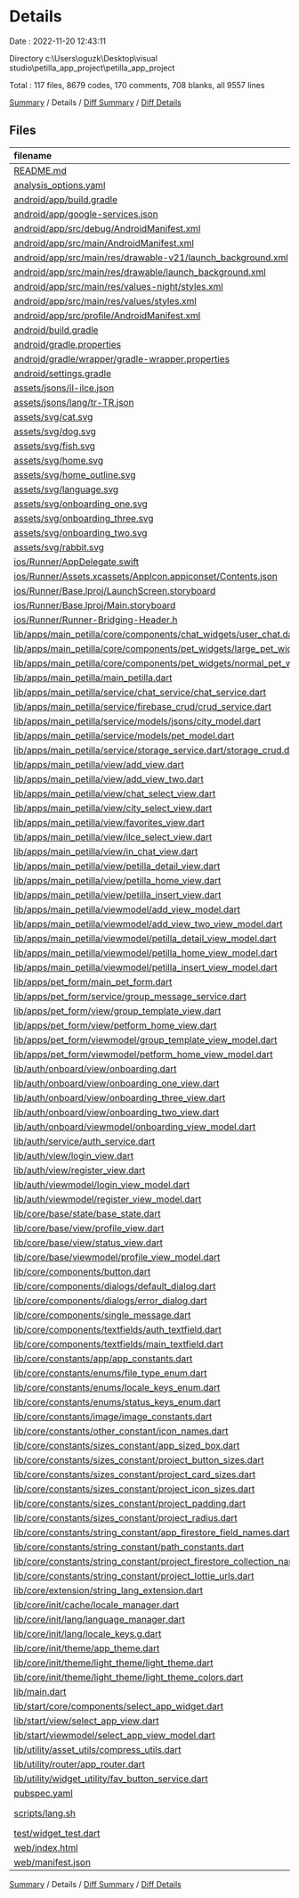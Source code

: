 # Details

Date : 2022-11-20 12:43:11

Directory c:\\Users\\oguzk\\Desktop\\visual studio\\petilla_app_project\\petilla_app_project

Total : 117 files,  8679 codes, 170 comments, 708 blanks, all 9557 lines

[Summary](results.md) / Details / [Diff Summary](diff.md) / [Diff Details](diff-details.md)

## Files
| filename | language | code | comment | blank | total |
| :--- | :--- | ---: | ---: | ---: | ---: |
| [README.md](/README.md) | Markdown | 20 | 0 | 17 | 37 |
| [analysis_options.yaml](/analysis_options.yaml) | YAML | 3 | 23 | 4 | 30 |
| [android/app/build.gradle](/android/app/build.gradle) | Groovy | 55 | 5 | 13 | 73 |
| [android/app/google-services.json](/android/app/google-services.json) | JSON | 39 | 0 | 0 | 39 |
| [android/app/src/debug/AndroidManifest.xml](/android/app/src/debug/AndroidManifest.xml) | XML | 4 | 4 | 1 | 9 |
| [android/app/src/main/AndroidManifest.xml](/android/app/src/main/AndroidManifest.xml) | XML | 42 | 9 | 1 | 52 |
| [android/app/src/main/res/drawable-v21/launch_background.xml](/android/app/src/main/res/drawable-v21/launch_background.xml) | XML | 4 | 7 | 2 | 13 |
| [android/app/src/main/res/drawable/launch_background.xml](/android/app/src/main/res/drawable/launch_background.xml) | XML | 4 | 7 | 2 | 13 |
| [android/app/src/main/res/values-night/styles.xml](/android/app/src/main/res/values-night/styles.xml) | XML | 9 | 9 | 1 | 19 |
| [android/app/src/main/res/values/styles.xml](/android/app/src/main/res/values/styles.xml) | XML | 9 | 9 | 1 | 19 |
| [android/app/src/profile/AndroidManifest.xml](/android/app/src/profile/AndroidManifest.xml) | XML | 4 | 4 | 1 | 9 |
| [android/build.gradle](/android/build.gradle) | Groovy | 28 | 0 | 5 | 33 |
| [android/gradle.properties](/android/gradle.properties) | Properties | 3 | 0 | 1 | 4 |
| [android/gradle/wrapper/gradle-wrapper.properties](/android/gradle/wrapper/gradle-wrapper.properties) | Properties | 5 | 1 | 1 | 7 |
| [android/settings.gradle](/android/settings.gradle) | Groovy | 8 | 0 | 4 | 12 |
| [assets/jsons/il-ilce.json](/assets/jsons/il-ilce.json) | JSON | 3,401 | 0 | 3 | 3,404 |
| [assets/jsons/lang/tr-TR.json](/assets/jsons/lang/tr-TR.json) | JSON | 75 | 0 | 0 | 75 |
| [assets/svg/cat.svg](/assets/svg/cat.svg) | XML | 17 | 0 | 1 | 18 |
| [assets/svg/dog.svg](/assets/svg/dog.svg) | XML | 22 | 1 | 1 | 24 |
| [assets/svg/fish.svg](/assets/svg/fish.svg) | XML | 70 | 1 | 1 | 72 |
| [assets/svg/home.svg](/assets/svg/home.svg) | XML | 1 | 0 | 0 | 1 |
| [assets/svg/home_outline.svg](/assets/svg/home_outline.svg) | XML | 1 | 0 | 0 | 1 |
| [assets/svg/language.svg](/assets/svg/language.svg) | XML | 1 | 0 | 0 | 1 |
| [assets/svg/onboarding_one.svg](/assets/svg/onboarding_one.svg) | XML | 1 | 0 | 0 | 1 |
| [assets/svg/onboarding_three.svg](/assets/svg/onboarding_three.svg) | XML | 1 | 0 | 0 | 1 |
| [assets/svg/onboarding_two.svg](/assets/svg/onboarding_two.svg) | XML | 1 | 0 | 0 | 1 |
| [assets/svg/rabbit.svg](/assets/svg/rabbit.svg) | XML | 70 | 1 | 1 | 72 |
| [ios/Runner/AppDelegate.swift](/ios/Runner/AppDelegate.swift) | Swift | 12 | 0 | 2 | 14 |
| [ios/Runner/Assets.xcassets/AppIcon.appiconset/Contents.json](/ios/Runner/Assets.xcassets/AppIcon.appiconset/Contents.json) | JSON | 1 | 0 | 0 | 1 |
| [ios/Runner/Base.lproj/LaunchScreen.storyboard](/ios/Runner/Base.lproj/LaunchScreen.storyboard) | XML | 36 | 1 | 1 | 38 |
| [ios/Runner/Base.lproj/Main.storyboard](/ios/Runner/Base.lproj/Main.storyboard) | XML | 25 | 1 | 1 | 27 |
| [ios/Runner/Runner-Bridging-Header.h](/ios/Runner/Runner-Bridging-Header.h) | C++ | 1 | 0 | 1 | 2 |
| [lib/apps/main_petilla/core/components/chat_widgets/user_chat.dart](/lib/apps/main_petilla/core/components/chat_widgets/user_chat.dart) | Dart | 41 | 1 | 6 | 48 |
| [lib/apps/main_petilla/core/components/pet_widgets/large_pet_widget.dart](/lib/apps/main_petilla/core/components/pet_widgets/large_pet_widget.dart) | Dart | 198 | 1 | 24 | 223 |
| [lib/apps/main_petilla/core/components/pet_widgets/normal_pet_widget.dart](/lib/apps/main_petilla/core/components/pet_widgets/normal_pet_widget.dart) | Dart | 169 | 1 | 21 | 191 |
| [lib/apps/main_petilla/main_petilla.dart](/lib/apps/main_petilla/main_petilla.dart) | Dart | 90 | 0 | 13 | 103 |
| [lib/apps/main_petilla/service/chat_service/chat_service.dart](/lib/apps/main_petilla/service/chat_service/chat_service.dart) | Dart | 67 | 0 | 4 | 71 |
| [lib/apps/main_petilla/service/firebase_crud/crud_service.dart](/lib/apps/main_petilla/service/firebase_crud/crud_service.dart) | Dart | 36 | 1 | 4 | 41 |
| [lib/apps/main_petilla/service/models/jsons/city_model.dart](/lib/apps/main_petilla/service/models/jsons/city_model.dart) | Dart | 36 | 0 | 10 | 46 |
| [lib/apps/main_petilla/service/models/pet_model.dart](/lib/apps/main_petilla/service/models/pet_model.dart) | Dart | 32 | 0 | 2 | 34 |
| [lib/apps/main_petilla/service/storage_service.dart/storage_crud.dart](/lib/apps/main_petilla/service/storage_service.dart/storage_crud.dart) | Dart | 21 | 0 | 5 | 26 |
| [lib/apps/main_petilla/view/add_view.dart](/lib/apps/main_petilla/view/add_view.dart) | Dart | 246 | 4 | 26 | 276 |
| [lib/apps/main_petilla/view/add_view_two.dart](/lib/apps/main_petilla/view/add_view_two.dart) | Dart | 352 | 1 | 41 | 394 |
| [lib/apps/main_petilla/view/chat_select_view.dart](/lib/apps/main_petilla/view/chat_select_view.dart) | Dart | 110 | 0 | 14 | 124 |
| [lib/apps/main_petilla/view/city_select_view.dart](/lib/apps/main_petilla/view/city_select_view.dart) | Dart | 29 | 1 | 4 | 34 |
| [lib/apps/main_petilla/view/favorites_view.dart](/lib/apps/main_petilla/view/favorites_view.dart) | Dart | 115 | 2 | 19 | 136 |
| [lib/apps/main_petilla/view/ilce_select_view.dart](/lib/apps/main_petilla/view/ilce_select_view.dart) | Dart | 33 | 1 | 8 | 42 |
| [lib/apps/main_petilla/view/in_chat_view.dart](/lib/apps/main_petilla/view/in_chat_view.dart) | Dart | 181 | 0 | 21 | 202 |
| [lib/apps/main_petilla/view/petilla_detail_view.dart](/lib/apps/main_petilla/view/petilla_detail_view.dart) | Dart | 191 | 0 | 30 | 221 |
| [lib/apps/main_petilla/view/petilla_home_view.dart](/lib/apps/main_petilla/view/petilla_home_view.dart) | Dart | 390 | 0 | 34 | 424 |
| [lib/apps/main_petilla/view/petilla_insert_view.dart](/lib/apps/main_petilla/view/petilla_insert_view.dart) | Dart | 101 | 0 | 15 | 116 |
| [lib/apps/main_petilla/viewmodel/add_view_model.dart](/lib/apps/main_petilla/viewmodel/add_view_model.dart) | Dart | 16 | 0 | 2 | 18 |
| [lib/apps/main_petilla/viewmodel/add_view_two_view_model.dart](/lib/apps/main_petilla/viewmodel/add_view_two_view_model.dart) | Dart | 54 | 0 | 2 | 56 |
| [lib/apps/main_petilla/viewmodel/petilla_detail_view_model.dart](/lib/apps/main_petilla/viewmodel/petilla_detail_view_model.dart) | Dart | 19 | 0 | 2 | 21 |
| [lib/apps/main_petilla/viewmodel/petilla_home_view_model.dart](/lib/apps/main_petilla/viewmodel/petilla_home_view_model.dart) | Dart | 0 | 0 | 2 | 2 |
| [lib/apps/main_petilla/viewmodel/petilla_insert_view_model.dart](/lib/apps/main_petilla/viewmodel/petilla_insert_view_model.dart) | Dart | 0 | 0 | 2 | 2 |
| [lib/apps/pet_form/main_pet_form.dart](/lib/apps/pet_form/main_pet_form.dart) | Dart | 9 | 0 | 3 | 12 |
| [lib/apps/pet_form/service/group_message_service.dart](/lib/apps/pet_form/service/group_message_service.dart) | Dart | 17 | 0 | 2 | 19 |
| [lib/apps/pet_form/view/group_template_view.dart](/lib/apps/pet_form/view/group_template_view.dart) | Dart | 178 | 0 | 22 | 200 |
| [lib/apps/pet_form/view/petform_home_view.dart](/lib/apps/pet_form/view/petform_home_view.dart) | Dart | 135 | 0 | 14 | 149 |
| [lib/apps/pet_form/viewmodel/group_template_view_model.dart](/lib/apps/pet_form/viewmodel/group_template_view_model.dart) | Dart | 14 | 0 | 3 | 17 |
| [lib/apps/pet_form/viewmodel/petform_home_view_model.dart](/lib/apps/pet_form/viewmodel/petform_home_view_model.dart) | Dart | 0 | 0 | 2 | 2 |
| [lib/auth/onboard/view/onboarding.dart](/lib/auth/onboard/view/onboarding.dart) | Dart | 138 | 3 | 20 | 161 |
| [lib/auth/onboard/view/onboarding_one_view.dart](/lib/auth/onboard/view/onboarding_one_view.dart) | Dart | 40 | 1 | 6 | 47 |
| [lib/auth/onboard/view/onboarding_three_view.dart](/lib/auth/onboard/view/onboarding_three_view.dart) | Dart | 40 | 1 | 7 | 48 |
| [lib/auth/onboard/view/onboarding_two_view.dart](/lib/auth/onboard/view/onboarding_two_view.dart) | Dart | 40 | 1 | 7 | 48 |
| [lib/auth/onboard/viewmodel/onboarding_view_model.dart](/lib/auth/onboard/viewmodel/onboarding_view_model.dart) | Dart | 14 | 0 | 2 | 16 |
| [lib/auth/service/auth_service.dart](/lib/auth/service/auth_service.dart) | Dart | 40 | 0 | 6 | 46 |
| [lib/auth/view/login_view.dart](/lib/auth/view/login_view.dart) | Dart | 126 | 1 | 17 | 144 |
| [lib/auth/view/register_view.dart](/lib/auth/view/register_view.dart) | Dart | 137 | 1 | 20 | 158 |
| [lib/auth/viewmodel/login_view_model.dart](/lib/auth/viewmodel/login_view_model.dart) | Dart | 22 | 0 | 2 | 24 |
| [lib/auth/viewmodel/register_view_model.dart](/lib/auth/viewmodel/register_view_model.dart) | Dart | 23 | 0 | 2 | 25 |
| [lib/core/base/state/base_state.dart](/lib/core/base/state/base_state.dart) | Dart | 6 | 0 | 2 | 8 |
| [lib/core/base/view/profile_view.dart](/lib/core/base/view/profile_view.dart) | Dart | 114 | 0 | 14 | 128 |
| [lib/core/base/view/status_view.dart](/lib/core/base/view/status_view.dart) | Dart | 31 | 0 | 5 | 36 |
| [lib/core/base/viewmodel/profile_view_model.dart](/lib/core/base/viewmodel/profile_view_model.dart) | Dart | 16 | 0 | 2 | 18 |
| [lib/core/components/button.dart](/lib/core/components/button.dart) | Dart | 45 | 0 | 6 | 51 |
| [lib/core/components/dialogs/default_dialog.dart](/lib/core/components/dialogs/default_dialog.dart) | Dart | 14 | 0 | 2 | 16 |
| [lib/core/components/dialogs/error_dialog.dart](/lib/core/components/dialogs/error_dialog.dart) | Dart | 19 | 0 | 3 | 22 |
| [lib/core/components/single_message.dart](/lib/core/components/single_message.dart) | Dart | 36 | 0 | 5 | 41 |
| [lib/core/components/textfields/auth_textfield.dart](/lib/core/components/textfields/auth_textfield.dart) | Dart | 77 | 0 | 9 | 86 |
| [lib/core/components/textfields/main_textfield.dart](/lib/core/components/textfields/main_textfield.dart) | Dart | 62 | 0 | 4 | 66 |
| [lib/core/constants/app/app_constants.dart](/lib/core/constants/app/app_constants.dart) | Dart | 3 | 1 | 2 | 6 |
| [lib/core/constants/enums/file_type_enum.dart](/lib/core/constants/enums/file_type_enum.dart) | Dart | 11 | 1 | 2 | 14 |
| [lib/core/constants/enums/locale_keys_enum.dart](/lib/core/constants/enums/locale_keys_enum.dart) | Dart | 1 | 1 | 2 | 4 |
| [lib/core/constants/enums/status_keys_enum.dart](/lib/core/constants/enums/status_keys_enum.dart) | Dart | 6 | 1 | 2 | 9 |
| [lib/core/constants/image/image_constants.dart](/lib/core/constants/image/image_constants.dart) | Dart | 19 | 0 | 4 | 23 |
| [lib/core/constants/other_constant/icon_names.dart](/lib/core/constants/other_constant/icon_names.dart) | Dart | 28 | 0 | 2 | 30 |
| [lib/core/constants/sizes_constant/app_sized_box.dart](/lib/core/constants/sizes_constant/app_sized_box.dart) | Dart | 7 | 0 | 2 | 9 |
| [lib/core/constants/sizes_constant/project_button_sizes.dart](/lib/core/constants/sizes_constant/project_button_sizes.dart) | Dart | 4 | 0 | 1 | 5 |
| [lib/core/constants/sizes_constant/project_card_sizes.dart](/lib/core/constants/sizes_constant/project_card_sizes.dart) | Dart | 8 | 0 | 1 | 9 |
| [lib/core/constants/sizes_constant/project_icon_sizes.dart](/lib/core/constants/sizes_constant/project_icon_sizes.dart) | Dart | 5 | 0 | 1 | 6 |
| [lib/core/constants/sizes_constant/project_padding.dart](/lib/core/constants/sizes_constant/project_padding.dart) | Dart | 9 | 0 | 2 | 11 |
| [lib/core/constants/sizes_constant/project_radius.dart](/lib/core/constants/sizes_constant/project_radius.dart) | Dart | 6 | 0 | 2 | 8 |
| [lib/core/constants/string_constant/app_firestore_field_names.dart](/lib/core/constants/string_constant/app_firestore_field_names.dart) | Dart | 27 | 0 | 1 | 28 |
| [lib/core/constants/string_constant/path_constants.dart](/lib/core/constants/string_constant/path_constants.dart) | Dart | 3 | 0 | 1 | 4 |
| [lib/core/constants/string_constant/project_firestore_collection_names.dart](/lib/core/constants/string_constant/project_firestore_collection_names.dart) | Dart | 6 | 2 | 2 | 10 |
| [lib/core/constants/string_constant/project_lottie_urls.dart](/lib/core/constants/string_constant/project_lottie_urls.dart) | Dart | 8 | 0 | 1 | 9 |
| [lib/core/extension/string_lang_extension.dart](/lib/core/extension/string_lang_extension.dart) | Dart | 4 | 0 | 2 | 6 |
| [lib/core/init/cache/locale_manager.dart](/lib/core/init/cache/locale_manager.dart) | Dart | 19 | 1 | 6 | 26 |
| [lib/core/init/lang/language_manager.dart](/lib/core/init/lang/language_manager.dart) | Dart | 11 | 0 | 5 | 16 |
| [lib/core/init/lang/locale_keys.g.dart](/lib/core/init/lang/locale_keys.g.dart) | Dart | 75 | 1 | 2 | 78 |
| [lib/core/init/theme/app_theme.dart](/lib/core/init/theme/app_theme.dart) | Dart | 4 | 0 | 2 | 6 |
| [lib/core/init/theme/light_theme/light_theme.dart](/lib/core/init/theme/light_theme/light_theme.dart) | Dart | 60 | 6 | 12 | 78 |
| [lib/core/init/theme/light_theme/light_theme_colors.dart](/lib/core/init/theme/light_theme/light_theme_colors.dart) | Dart | 14 | 0 | 2 | 16 |
| [lib/main.dart](/lib/main.dart) | Dart | 65 | 0 | 9 | 74 |
| [lib/start/core/components/select_app_widget.dart](/lib/start/core/components/select_app_widget.dart) | Dart | 64 | 0 | 7 | 71 |
| [lib/start/view/select_app_view.dart](/lib/start/view/select_app_view.dart) | Dart | 105 | 0 | 13 | 118 |
| [lib/start/viewmodel/select_app_view_model.dart](/lib/start/viewmodel/select_app_view_model.dart) | Dart | 0 | 0 | 2 | 2 |
| [lib/utility/asset_utils/compress_utils.dart](/lib/utility/asset_utils/compress_utils.dart) | Dart | 40 | 1 | 9 | 50 |
| [lib/utility/router/app_router.dart](/lib/utility/router/app_router.dart) | Dart | 0 | 0 | 2 | 2 |
| [lib/utility/widget_utility/fav_button_service.dart](/lib/utility/widget_utility/fav_button_service.dart) | Dart | 44 | 0 | 5 | 49 |
| [pubspec.yaml](/pubspec.yaml) | YAML | 45 | 24 | 24 | 93 |
| [scripts/lang.sh](/scripts/lang.sh) | Shell Script | 1 | 0 | 1 | 2 |
| [test/widget_test.dart](/test/widget_test.dart) | Dart | 12 | 11 | 6 | 29 |
| [web/index.html](/web/index.html) | HTML | 37 | 16 | 6 | 59 |
| [web/manifest.json](/web/manifest.json) | JSON | 35 | 0 | 1 | 36 |

[Summary](results.md) / Details / [Diff Summary](diff.md) / [Diff Details](diff-details.md)